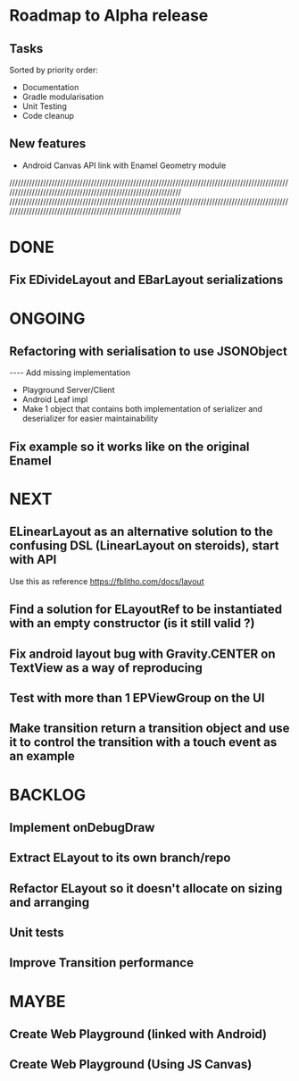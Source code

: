 # Roadmap to Alpha release

## Tasks
Sorted by priority order:
- Documentation
- Gradle modularisation
- Unit Testing
- Code cleanup


## New features
- Android Canvas API link with Enamel Geometry module


////////////////////////////////////////////////////////////////////////////////////////////////////////////////////////////////////////////////////////////////
////////////////////////////////////////////////////////////////////////////////////////////////////////////////////////////////////////////////////////////////

# DONE
## Fix EDivideLayout and EBarLayout serializations

# ONGOING
## Refactoring with serialisation to use JSONObject
---- Add missing implementation
- Playground Server/Client
- Android Leaf impl
- Make 1 object that contains both implementation of serializer and deserializer for easier maintainability   
## Fix example so it works like on the original Enamel 


# NEXT
## ELinearLayout as an alternative solution to the confusing DSL (LinearLayout on steroids), start with API 
Use this as reference https://fblitho.com/docs/layout
## Find a solution for ELayoutRef to be instantiated with an empty constructor (is it still valid ?)
## Fix android layout bug with Gravity.CENTER on TextView as a way of reproducing
## Test with more than 1 EPViewGroup on the UI
## Make transition return a transition object and use it to control the transition with a touch event as an example


# BACKLOG
## Implement onDebugDraw 
## Extract ELayout to its own branch/repo 
## Refactor ELayout so it doesn't allocate on sizing and arranging 
## Unit tests 
## Improve Transition performance 
 

# MAYBE
## Create Web Playground (linked with Android)
## Create Web Playground (Using JS Canvas)



